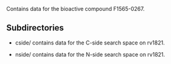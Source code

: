 Contains data for the bioactive compound F1565-0267.

## Subdirectories

- cside/ contains data for the C-side search space on rv1821.

- nside/ contains data for the N-side search space on rv1821.

